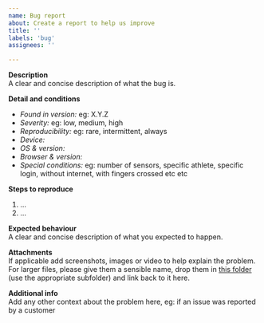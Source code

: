 ```yaml
---
name: Bug report
about: Create a report to help us improve
title: ''
labels: 'bug'
assignees: ''

---
```


**Description**  
A clear and concise description of what the bug is.

**Detail and conditions**
- *Found in version:* eg: X.Y.Z
- *Severity:* eg: low, medium, high
- *Reproducibility:* eg: rare, intermittent, always
- *Device:* 
- *OS & version:* 
- *Browser & version:* 
- *Special conditions:* eg: number of sensors, specific athlete, specific login, without internet, with fingers crossed etc etc

**Steps to reproduce**  
1. ...
2. ...

**Expected behaviour**  
A clear and concise description of what you expected to happen.

**Attachments**  
If applicable add screenshots, images or video to help explain the problem.  
For larger files, please give them a sensible name, drop them in [this folder](https://omgplc.sharepoint.com/:f:/s/IMeasureU/Ep1LWmEpLN1PgmYLqSpIckoBbd_cRHUTe-tEjZHgCKbipA?e=YCD7dE) (use the appropriate subfolder) and link back to it here.

**Additional info**  
Add any other context about the problem here, eg: if an issue was reported by a customer
